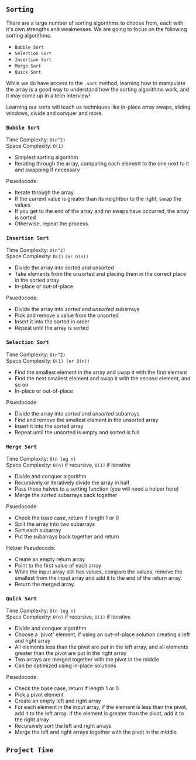 ## `Sorting`

There are a large number of sorting algorithms to choose from, each with it's own strengths and weaknesses. We are going to focus on the following sorting algorithms:

- `Bubble Sort`
- `Selection Sort`
- `Insertion Sort`
- `Merge Sort`
- `Quick Sort`

While we do have access to the `.sort` method, learning how to manipulate the array is a good way to understand how the sorting algorithms work, and it may come up in a tech interview!

Learning our sorts will teach us techniques like in-place array swaps, sliding windows, divide and conquer and more.

### `Bubble Sort`

Time Complexity: `O(n^2)` \
Space Complexity: `O(1)`

- Simplest sorting algorithm
- Iterating through the array, comparing each element to the one next to it and swapping if necessary

Psuedocode:

- Iterate through the array
- If the current value is greater than its neightbor to the right, swap the values
- If you get to the end of the array and no swaps have occurred, the array is sorted
- Otherwise, repeat the process.

### `Insertion Sort`

Time Complexity: `O(n^2)` \
Space Complexity: `O(1)` `(or O(n))`

- Divide the array into sorted and unsorted
- Take elements from the unsorted and placing them in the correct place in the sorted array 
- In-place or out-of-place

Psuedocode:

- Divide the array into *sorted* and *unsorted* subarrays
- Pick and remove a value from the unsorted
- Insert it into the sorted in order
- Repeat until the array is sorted

### `Selection Sort`

Time Complexity: `O(n^2)` \
Space Complexity: `O(1) (or O(n))`

- Find the smallest element in the array and swap it with the first element 
- Find the next smallest element and swap it with the second element, and so on
- In-place or out-of-place

Psuedocode:

- Divide the array into *sorted* and *unsorted* subarrays
- Find and remove the smallest element in the unsorted array
- Insert it into the sorted array
- Repeat until the unsorted is empty and sorted is full

### `Merge Sort`

Time Complexity: `O(n log n)` \
Space Complexity: `O(n)` if recursive, `O(1)` if iterative

- Divide and conquer algorithm
- Recursively or iteratively divide the array in half
- Pass those halves to a sorting function (you will need a helper here)
- Merge the sorted subarrays back together

Psuedocode:

- Check the base case, return if length 1 or 0
- Split the array into two subarrays
- Sort each subarray
- Put the subarrays back together and return

Helper Pseudocode:

- Create an empty return array
- Point to the first value of each array
- While the input array still has values, compare the values, remove the smallest from the input array and add it to the end of the return array.
- Return the merged array.

### `Quick Sort`

Time Complexity: `O(n log n)` \
Space Complexity: `O(n)` if recursive, `O(1)` if iterative

- Divide and conquer algorithm
- Choose a 'pivot' element, if using an out-of-place solution creating a left and right array
- All elements less than the pivot are put in the left array, and all elements greater than the pivot are put in the right array
- Two arrays are merged together with the pivot in the middle
- Can be optimized using in-place solutions

Psuedocode:

- Check the base case, return if length 1 or 0
- Pick a pivot element
- Create an empty left and right array
- For each element in the input array, if the element is less than the pivot, add it to the left array. If the element is greater than the pivot, add it to the right array
- Recursively sort the left and right arrays
- Merge the left and right arrays together with the pivot in the middle

## `Project Time`
